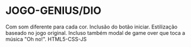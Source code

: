 # JOGO-GENIUS/DIO
Com som diferente para cada cor. Inclusão do botão iniciar. Estilização baseado no jogo original.
Incluso também modal de game over que toca a música "Oh no!".
HTML5-CSS-JS
